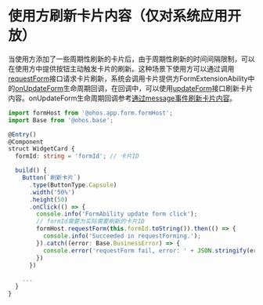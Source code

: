# 使用方刷新卡片内容（仅对系统应用开放）


当使用方添加了一些周期性刷新的卡片后，由于周期性刷新的时间间隔限制，可以在使用方中提供按钮主动触发卡片的刷新。这种场景下使用方可以通过调用[requestForm](../reference/apis/js-apis-app-form-formHost.md#requestform)接口请求卡片刷新，系统会调用卡片提供方FormExtensionAbility中的[onUpdateForm](../reference/apis/js-apis-app-form-formExtensionAbility.md#onupdateform)生命周期回调，在回调中，可以使用[updateForm](../reference/apis/js-apis-app-form-formProvider.md#updateform)接口刷新卡片内容。onUpdateForm生命周期回调参考[通过message事件刷新卡片内容](arkts-ui-widget-event-formextensionability.md)。

```ts
import formHost from '@ohos.app.form.formHost';
import Base from '@ohos.base';

@Entry()
@Component
struct WidgetCard {
  formId: string = 'formId'; // 卡片ID

  build() {
    Button(`刷新卡片`)
      .type(ButtonType.Capsule)
      .width('50%')
      .height(50)
      .onClick(() => {
        console.info('FormAbility update form click');
        // formId需要为实际需要刷新的卡片ID
        formHost.requestForm(this.formId.toString()).then(() => {
          console.info('Succeeded in requestForming.');
        }).catch((error: Base.BusinessError) => {
          console.error('requestForm fail, error: ' + JSON.stringify(error));
        })
      })

    ...
  }
}
```
